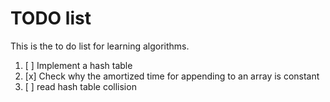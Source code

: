 
# TODO list

This is the to do list for learning algorithms.

1. [ ] Implement a hash table
2. [x] Check why the amortized time for appending to an array is constant
3. [ ] read hash table collision
